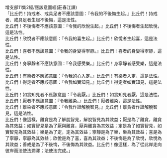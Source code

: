 增支部11集2經/應該意圖經(莊春江譯)  
「比丘們！持戒者、戒具足者不應該意圖：『令我的不後悔生起。』比丘們！持戒者、戒具足者生起不後悔，這是法性。  
比丘們！不後悔者不應該意圖：『令我的欣悅生起。』比丘們！不後悔者生起欣悅，這是法性。  
比丘們！欣悅者不應該意圖：『令我的喜生起。』比丘們！欣悅者生起喜，這是法性。  
比丘們！喜者不應該意圖：『令我的身變得寧靜。』比丘們！喜者的身變得寧靜，這是法性。  
比丘們！身寧靜者不應該意圖：『令我感受樂。』比丘們！身寧靜者感受樂，這是法性。  
比丘們！有樂者不應該意圖：『令我的心入定。』比丘們！有樂者入定，這是法性。  
比丘們！得定者不應該意圖：『令我如實知見。』比丘們！得定者如實知見，這是法性。  
比丘們！如實知見者不應該意圖：『令我厭。』比丘們！如實知見者厭，這是法性。  
比丘們！厭者不應該意圖：『令我離染。』比丘們！厭者離染，這是法性。  
比丘們！離染者不應該意圖：『令我作證解脫智見。』比丘們！離貪者作證解脫智見，這是法性。  
比丘們！像這樣，離貪是為了解脫智見，解脫智見為其效益；厭是為了離貪，離貪為其效益；如實智見是為了厭與離貪，厭與離貪為其效益；定是為了如實智見，如實智見為其效益；樂是為了定，定為其效益；寧靜是為了樂，樂為其效益；喜是為了寧靜，寧靜為其效益；欣悅是為了喜，喜為其效益；不後悔是為了欣悅，欣悅為其效益；善戒是為了不後悔，不後悔為其效益。比丘們！像這樣，為了從此岸走向彼岸而法使法潤澤；法使法完成。」  
  
  
